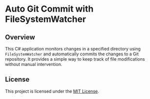 Auto Git Commit with FileSystemWatcher
======================================

Overview
--------

This C# application monitors changes in a specified directory using `FileSystemWatcher` and automatically commits the changes to a Git repository. It provides a simple way to keep track of file modifications without manual intervention.

License
-------

This project is licensed under the [MIT License](LICENSE).
